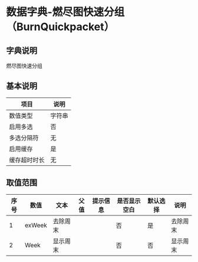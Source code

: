 # 数据字典-燃尽图快速分组（BurnQuickpacket）
## 字典说明
燃尽图快速分组

## 基本说明
| 项目 | 说明 |
| ---- | ---- |
| 数值类型 | 字符串 |
| 启用多选 | 否 |
| 多选分隔符 | 无 |
| 启用缓存 | 是 |
| 缓存超时时长 | 无 |

## 取值范围
| 序号 | 数值 | 文本 | 父值 | 提示信息 | 是否显示空白 | 默认选择 | 说明 |
| ---- | ---- | ---- | ---- | ---- | ---- | ---- | ---- |
| 1 | exWeek | 去除周末 |  |  | 否 | 是 | 去除周末 |
| 2 | Week | 显示周末 |  |  | 否 | 否 | 显示周末 |

